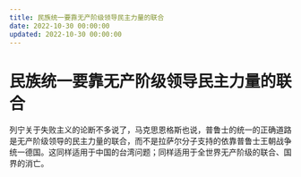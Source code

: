 ```yaml
---
title: 民族统一要靠无产阶级领导民主力量的联合
date: 2022-10-30 00:00:00
updated: 2022-10-30 00:00:00
---
```


# 民族统一要靠无产阶级领导民主力量的联合

列宁关于失败主义的论断不多说了，马克思恩格斯也说，普鲁士的统一的正确道路是无产阶级领导的民主力量的联合，而不是拉萨尔分子支持的依靠普鲁士王朝战争统一德国。这同样适用于中国的台湾问题；同样适用于全世界无产阶级的联合、国界的消亡。
